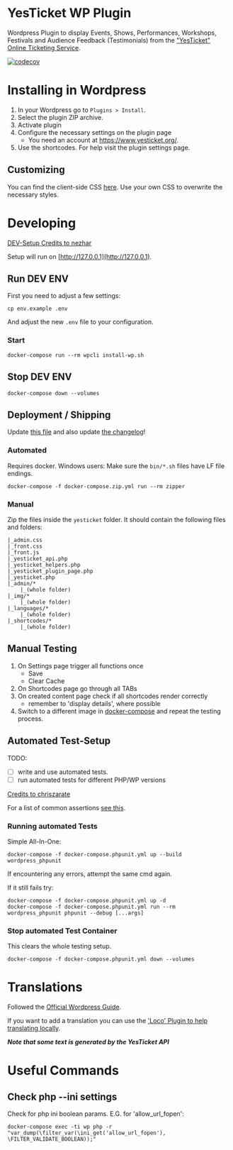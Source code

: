 # YesTicket WP Plugin

Wordpress Plugin to display Events, Shows, Performances, Workshops, Festivals and Audience Feedback (Testimonials) from the ["YesTicket" Online Ticketing Service](https://www.yesticket.org/).

[![codecov](https://codecov.io/gh/H3rby7/yesticket-custom/branch/main/graph/badge.svg?token=HJCBUM2CST)](https://codecov.io/gh/H3rby7/yesticket-custom)

# Installing in Wordpress

1. In your Wordpress go to `Plugins > Install`.
2. Select the plugin ZIP archive.
3. Activate plugin
4. Configure the necessary settings on the plugin page
    * You need an account at https://www.yesticket.org/.
5. Use the shortcodes. For help visit the plugin settings page.

## Customizing

You can find the client-side CSS [here](./yesticket/front.css). Use your own CSS to overwrite the necessary styles.

# Developing

[DEV-Setup Credits to nezhar](https://github.com/nezhar/wordpress-docker-compose)

Setup will run on [http://127.0.0.1](http://127.0.0.1).

## Run DEV ENV

First you need to adjust a few settings:

    cp env.example .env

And adjust the new `.env` file to your configuration.

### Start

    docker-compose run --rm wpcli install-wp.sh

## Stop DEV ENV

    docker-compose down --volumes

## Deployment / Shipping

Update [this file](README.md) and also update [the changelog](CHANGELOG.md)!

### Automated

Requires docker. Windows users: Make sure the `bin/*.sh` files have LF file endings.

    docker-compose -f docker-compose.zip.yml run --rm zipper

### Manual

Zip the files inside the `yesticket` folder. It should contain the following files and folders:

    |_admin.css
    |_front.css
    |_front.js
    |_yesticket_api.php
    |_yesticket_helpers.php
    |_yesticket_plugin_page.php
    |_yesticket.php
    |_admin/*
        |_(whole folder)
    |_img/*
        |_(whole folder)
    |_languages/*
        |_(whole folder)
    |_shortcodes/*
        |_(whole folder)
## Manual Testing

1. On Settings page trigger all functions once
    * Save
    * Clear Cache
2. On Shortcodes page go through all TABs
3. On created content page check if all shortcodes render correctly
    * remember to 'display details', where possible
4. Switch to a different image in [docker-compose](docker-compose.yml) and repeat the testing process.

## Automated Test-Setup

TODO: 
- [ ] write and use automated tests.
- [ ] run automated tests for different PHP/WP versions

[Credits to chriszarate](https://github.com/chriszarate/docker-compose-wordpress)

For a list of common assertions [see this](https://make.wordpress.org/core/handbook/testing/automated-testing/writing-phpunit-tests/#using-assertions).

### Running automated Tests

Simple All-In-One:

    docker-compose -f docker-compose.phpunit.yml up --build wordpress_phpunit

If encountering any errors, attempt the same cmd again.

If it still fails try:

    docker-compose -f docker-compose.phpunit.yml up -d
    docker-compose -f docker-compose.phpunit.yml run --rm wordpress_phpunit phpunit --debug [...args]

### Stop automated Test Container

This clears the whole testing setup.

    docker-compose -f docker-compose.phpunit.yml down --volumes

# Translations

Followed the [Official Wordpress Guide](https://developer.wordpress.org/plugins/internationalization/how-to-internationalize-your-plugin/).

If you want to add a translation you can use the ['Loco' Plugin to help translating locally](https://wordpress.org/plugins/loco-translate/).

***Note that some text is generated by the YesTicket API***


# Useful Commands

## Check php --ini settings

Check for php ini boolean params. E.G. for 'allow_url_fopen':

    docker-compose exec -ti wp php -r "var_dump(\filter_var(\ini_get('allow_url_fopen'), \FILTER_VALIDATE_BOOLEAN));"
